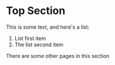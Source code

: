 # Top Section

This is some text, and here's a list:

1. List first item
2. The list second item

There are some other pages in this section